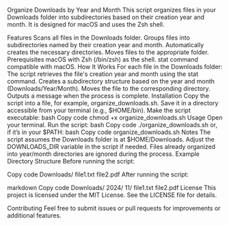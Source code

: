 Organize Downloads by Year and Month
This script organizes files in your Downloads folder into subdirectories based on their creation year and month. It is designed for macOS and uses the Zsh shell.

Features
Scans all files in the Downloads folder.
Groups files into subdirectories named by their creation year and month.
Automatically creates the necessary directories.
Moves files to the appropriate folder.
Prerequisites
macOS with Zsh (/bin/zsh) as the shell.
stat command compatible with macOS.
How It Works
For each file in the Downloads folder:
The script retrieves the file's creation year and month using the stat command.
Creates a subdirectory structure based on the year and month (Downloads/Year/Month).
Moves the file to the corresponding directory.
Outputs a message when the process is complete.
Installation
Copy the script into a file, for example, organize_downloads.sh.
Save it in a directory accessible from your terminal (e.g., $HOME/bin).
Make the script executable:
bash
Copy code
chmod +x organize_downloads.sh
Usage
Open your terminal.
Run the script:
bash
Copy code
./organize_downloads.sh
or, if it’s in your $PATH:
bash
Copy code
organize_downloads.sh
Notes
The script assumes the Downloads folder is at $HOME/Downloads. Adjust the DOWNLOADS_DIR variable in the script if needed.
Files already organized into year/month directories are ignored during the process.
Example Directory Structure
Before running the script:

Copy code
Downloads/
  file1.txt
  file2.pdf
After running the script:

markdown
Copy code
Downloads/
  2024/
    11/
      file1.txt
      file2.pdf
License
This project is licensed under the MIT License. See the LICENSE file for details.

Contributing
Feel free to submit issues or pull requests for improvements or additional features.
